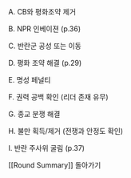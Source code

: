 
A. CB와 평화조약 제거


B. NPR 인베이젼 (p.36)

 
C. 반란군 공성 또는 이동


D. 평화 조약 해결 (p.29)


E. 명성 페널티


F. 권력 공백 확인 (리더 존재 유무)


G. 종교 분쟁 해결


H. 불만 획득/제거 (전쟁과 안정도 확인)


I. 반란 주사위 굴림 (p.37)


[[Round Summary]] 돌아가기

